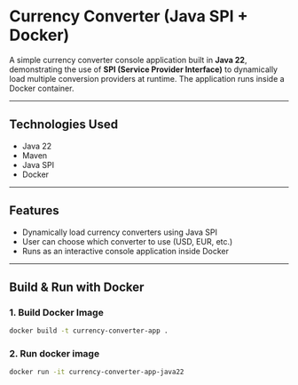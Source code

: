 # Currency Converter (Java SPI + Docker)

A simple currency converter console application built in **Java 22**, demonstrating the use of **SPI (Service Provider Interface)** to dynamically load multiple conversion providers at runtime. The application runs inside a Docker container.

---

## Technologies Used

- Java 22
- Maven
- Java SPI
- Docker

---

## Features

- Dynamically load currency converters using Java SPI
- User can choose which converter to use (USD, EUR, etc.)
- Runs as an interactive console application inside Docker

---

##  Build & Run with Docker

###  1. Build Docker Image

```bash
docker build -t currency-converter-app .
```

### 2. Run docker image
```bash
docker run -it currency-converter-app-java22
```